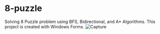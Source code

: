 # 8-puzzle
Solving 8 Puzzle problem using BFS, Bidirectional, and A* Algorithms. This project is created with Windows Forms.
![Capture](https://github.com/user-attachments/assets/8e21f8d7-097e-470e-abf0-c817dab9c57e)
